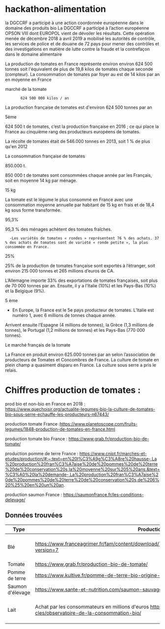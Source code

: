 # hackathon-alimentation
la DGCCRF a participé à une action coordonnée européenne dans le domaine des produits bio
La DGCCRF a participé à l’action européenne OPSON VIII dont EUROPOL vient de dévoiler les résultats. Cette opération menée de décembre 2018 à avril 2019 a mobilisé les autorités de contrôle, les services de police et de douane de 72 pays pour mener des contrôles et des investigations en matière de lutte contre la fraude et la contrefaçon dans le domaine alimentaire

La production de tomates en France représente environ environ 624 500 tonnes soit l'équivalent de plus de 19,8 kilos de tomates chaque seconde (compteur). La consommation de tomates par foyer au est de 14 kilos par an en moyenne en France

 marché de la tomate 


           624 500 000 kilos / an
La production française de tomates est d'environ 624 500 tonnes par an

 

5ème

624 500 t de tomates, c’est la production française en 2016 ; ce qui place la France au cinquième rang des producteurs européens de tomates.



La récolte de tomates était de 546.000 tonnes en 2013, soit 1 % de plus qu'en 2012

 

 

La consommation française de tomates

 

850.000 t.


850 000 t de tomates sont consommées chaque année par les Français, soit en moyenne 14 kg par ménage.
 

 15 kg

La tomate est le légume le plus consommé en France avec une consommation moyenne annuelle par habitant de 15 kg en frais et de 18,4 kg sous forme transformée.

95,3%

95,3 % des ménages achètent des tomates fraîches.



      -Les variétés de tomates « rondes » représentent 76 % des achats. 37 % des achats de tomates sont de variété « ronde petite », la plus consommée en France. 

 



25%

25% de la production de tomates française sont exportés  à l’étranger, soit environ 215 000 tonnes et  265 millions d’euros de CA. 



 L’Allemagne importe 33% des exportations de tomates françaises, soit plus de 70 000 tonnes par an. Ensuite, il y a l'Italie (10%) et les Pays-Bas (10%) et la Belgique (9%).

 

5 ème

   - En Europe, la France est le 5e pays producteur de tomates. L’Italie est numéro 1, avec 6 millions de tonnes chaque année.



Arrivent ensuite l’Espagne (4 millions de tonnes), la Grèce (1,3 millions de tonnes), le Portugal (1,2 millions de tonnes) et les Pays-Bas (770 000 tonnes).

 

Le marché français de la tomate





La France en produit environ 625.000 tonnes par an selon l’association de producteurs de Tomates et Concombres de France.  La culture de tomate en plein champ a quasiment disparu en France. La culture sous serre a pris le relais.

# Chiffres production de tomates :

prod bio et non-bio en France en 2018 : https://www.quechoisir.org/actualite-legumes-bio-la-culture-de-tomates-bio-sous-serre-echauffe-les-producteurs-n67443/


production tomate France :https://www.planetoscope.com/fruits-legumes/1848-production-de-tomates-en-france.html

production tomate bio France : https://www.grab.fr/production-bio-de-tomate/

production pomme de terre France : https://www.cnipt.fr/marches-et-etudes/production/#:~:text=en%20l%C3%A9g%C3%A8re%20hausse-,La%20production%20fran%C3%A7aise%20de%20pommes%20de%20terre%20de%20conservation%20s,la%20moyenne%20sur%205%20ans.&text=%C3%A0%20la%20demande-,La%20production%20fran%C3%A7aise%20de%20pommes%20de%20terre%20de%20conservation%20s,de%206%20%25%20en%20un%20an.

production saumon France : https://saumonfrance.fr/les-conditions-delevage/


## Données trouvées

| Type | Production AB en France | Consommation en France | Export |
| -------- | ------- | -------- | ------- |
| Blé | https://www.franceagrimer.fr/fam/content/download/70469/document/FICHE_FILIERE_CEREALES_BIO_2023.pdf?version=7 |https://www.intercereales.com/la-filiere-ble-farine-pain-biscuits-et-biscottes-en-chiffres#:~:text=En%20France%2C%20on%20en%20%C3%A9value,5%2C7%20kg%2Fpersonne. | https://www.pleinchamp.com/actualite/chute-des-exportations-de-ble-francais-la-russie-prend-le-dessus-avec-un-nouveau-record| 
| Tomate |https://www.grab.fr/production-bio-de-tomate/ | | |  
| Pomme de terre | https://www.kultive.fr/pomme-de-terre-bio-origine-france/|https://www.lespommesdeterre.com/chiffres-cles/#:~:text=Aujourd'hui%2C%20malgr%C3%A9%20une%20consommation,production%20des%20jardins%2C%20restauration). | | 
| Saumon d'élevage |https://www.sante-et-nutrition.com/saumon-sauvage-bio/ | | | 
| Lait | Achat par les consommateurs en millions d'euros https://www.agencebio.org/vos-outils/les-chiffres-cles/observatoire-de-la-consommation-bio/ | | https://www.produire-bio.fr/wp-content/uploads/2019/06/ETUDE_Filieres-lait-bio-en-Europe_oct2017_IDELE_DEE-482.pdf | 
